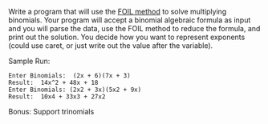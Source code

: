 <div class="md"><p>Write a program that will use the <a href="http://www.algebrahelp.com/lessons/simplifying/foilmethod/pg2.htm">FOIL method</a> to solve multiplying binomials.  Your program will accept a binomial algebraic formula as input and you will parse the data, use the FOIL method to reduce the formula, and print out the solution.  You decide how you want to represent exponents (could use caret, or just write out the value after the variable).</p>
<p>Sample Run:</p>
<pre><code>Enter Binomials:  (2x + 6)(7x + 3)
Result:  14x^2 + 48x + 18
Enter Binomials: (2x2 + 3x)(5x2 + 9x)
Result:  10x4 + 33x3 + 27x2
</code></pre>
<p>Bonus:  Support trinomials</p>
</div>
